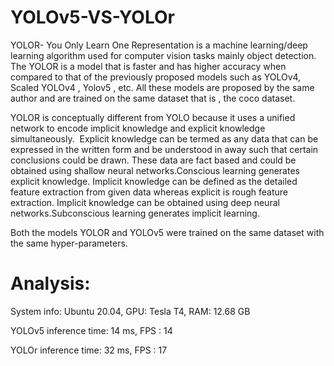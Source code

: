 # YOLOv5-VS-YOLOr

YOLOR- You Only Learn One Representation is a machine learning/deep learning algorithm used for computer vision tasks mainly object detection. 
The YOLOR is a model that is faster and has higher accuracy when compared to that of the previously proposed models such as YOLOv4, Scaled YOLOv4 , Yolov5 , etc. All these models are proposed by the same author and are trained on the same dataset that is , the coco dataset. 

YOLOR is conceptually different from YOLO because it uses a unified network to encode implicit knowledge and explicit knowledge simultaneously. 
Explicit knowledge can be termed as any data that can be expressed in the written form and be understood in away such that certain conclusions could be drawn. These data are fact based and could be obtained using shallow neural networks.Conscious learning generates explicit knowledge.
Implicit knowledge can be defined as the detailed feature extraction from given data whereas explicit is rough feature extraction. Implicit knowledge can be obtained using deep neural networks.Subconscious learning generates implicit learning.

Both the models YOLOR and YOLOv5 were trained on the same dataset with the same hyper-parameters.

# Analysis:
System info: Ubuntu 20.04, GPU: Tesla T4, RAM: 12.68 GB

YOLOv5 inference time: 14 ms, FPS : 14

YOLOr inference time: 32 ms, FPS : 17
